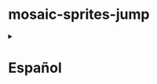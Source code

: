 # mosaic-sprites-jump


<details>
  <summary><h1>Español </h1></summary>
  
  Este juego que no es juego trata de mostrar los sprites de un portfolio o tienda de sprites con un minijuego sin tener conocimientos de programación ni de ningún motor de videojuegos.
  
  Este es un proyecto de código abierto, siéntete libre de corregir y hacer tu propia versión.
  
  
  El funcionamiento es simple.<br>
  Cambias las imágenes del directorio /StreamingAssets/default/ a tu antojo.<br>
  Puedes cambiar la resolución de los sprites, pero, es recomendable intentar tener la misma relación aspecto.<br>
  
  Si quieres tener más de uno puedes crear directorios iguales a default pero cambiando el nombre del directorio.<br>
  Para acceder a estos tendrás que usar urlDeTuWeb#Nombre-Directorio.
  <br>
  Está pensado para que se incruste en una página web.

</details>

